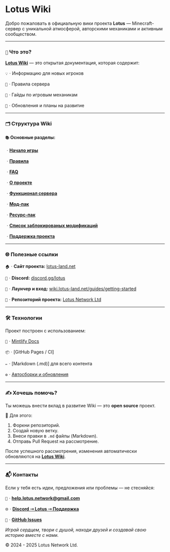 # Lotus Wiki

Добро пожаловать в официальную вики проекта **Lotus** — Minecraft-сервер с уникальной атмосферой, авторскими механиками и активным сообществом.

---

### `📖` Что это?

[**Lotus Wiki**](https://wiki.lotus-land.net) — это открытая документация, которая содержит:

`💡`ㆍИнформацию для новых игроков

`📜`ㆍПравила сервера

`🧭`ㆍГайды по игровым механикам

`🚀`ㆍОбновления и планы на развитие

---

### `🗂` Структура Wiki

#### `📚` Основные разделы:
ㆍ[**Начало игры**](https://wiki.lotus-land.net/start/how)

ㆍ[**Правила**](https://wiki.lotus-land.net/start/rules)

ㆍ[**FAQ**](https://wiki.lotus-land.net/start/faq)

ㆍ[**О проекте**](https://wiki.lotus-land.net/info/about)

ㆍ[**Функционал сервера**](https://wiki.lotus-land.net/info/functions)

ㆍ[**Мод-пак**](https://wiki.lotus-land.net/info/mods)

ㆍ[**Ресурс-пак**](https://wiki.lotus-land.net/info/resourcepack)

ㆍ[**Список заблокированых модификаций**](https://wiki.lotus-land.net/info/block)

ㆍ[**Поддержка проекта**](https://wiki.lotus-land.net/support-project/lotus)

---

### 🌐 Полезные ссылки

`🏠`ㆍ**Сайт проекта:** [lotus-land.net](https://lotus-land.net)

`💬`ㆍ**Discord:** [discord.gg/lotus](https://discord.gg/lotus)

`🧾`ㆍ**Лаунчер и вход:** [wiki.lotus-land.net/guides/getting-started](https://wiki.lotus-land.net/guides/getting-started)

`🔗`ㆍ**Репозиторий проекта:** [Lotus Network Ltd](https://github.com/Lotus-Network-Ltd)

---

### 🛠 Технологии

Проект построен с использованием:

`📘`ㆍ[Mintlify Docs](https://mintlify.com/)

`📦`ㆍ[GitHub Pages / CI]

`✏️`ㆍ[Markdown (.md)] для всего контента

`⚙️`ㆍ[Автосборки и обновления](https://github.com/Lotus-Network-Ltd/Lotus-Wiki/actions)

---

### ✍️ Хочешь помочь?

Ты можешь внести вклад в развитие Wiki — это **open source** проект.

🔧 Для этого:
1. Форкни репозиторий.
2. Создай новую ветку.
3. Внеси правки в `.md` файлы (Markdown).
4. Отправь Pull Request на рассмотрение.

После успешного рассмотрения, изменения автоматически обновляются на [**Lotus Wiki**](https://wiki.lotus-land.net).

---

### 📬 Контакты

Если у тебя есть идеи, предложения или проблемы — не стесняйся:

`📧`ㆍ**help.lotus.network@gmail.com**

`🌐`ㆍ[**Discord ⇾ Lotus ⇾ Поддержка**](https://discord.com/channels/1377345046634037380/1378789604504899735/1395556519969558528)

`🔧`ㆍ[**GitHub Issues**](https://github.com/Lotus-Network-Ltd/Lotus-Wiki/issues)

_Играй сердцем, твори с душой, находи друзей и создавай свою историю вместе с нами._

© 2024 - 2025 Lotus Network Ltd.
